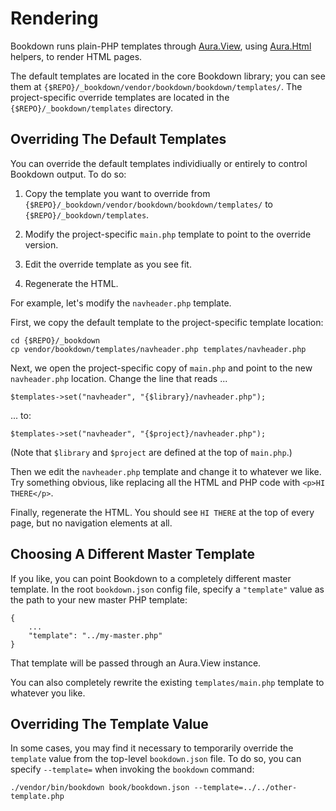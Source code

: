 # Rendering

Bookdown runs plain-PHP templates through [Aura.View](https://github.com/auraphp/Aura.View), using [Aura.Html](https://github.com/auraphp/Aura.Html) helpers, to render HTML pages.

The default templates are located in the core Bookdown library; you can see them at `{$REPO}/_bookdown/vendor/bookdown/bookdown/templates/`. The project-specific override templates are located in the `{$REPO}/_bookdown/templates` directory.

## Overriding The Default Templates

You can override the default templates individiually or entirely to control Bookdown output. To do so:

1. Copy the template you want to override from `{$REPO}/_bookdown/vendor/bookdown/bookdown/templates/` to `{$REPO}/_bookdown/templates`.

2. Modify the project-specific `main.php` template to point to the override version.

3. Edit the override template as you see fit.

4. Regenerate the HTML.

For example, let's modify the `navheader.php` template.

First, we copy the default template to the project-specific template location:

    cd {$REPO}/_bookdown
    cp vendor/bookdown/templates/navheader.php templates/navheader.php

Next, we open the project-specific copy of `main.php` and point to the new `navheader.php` location. Change the line that reads ...

    $templates->set("navheader", "{$library}/navheader.php");

... to:

    $templates->set("navheader", "{$project}/navheader.php");

(Note that `$library` and `$project` are defined at the top of `main.php`.)

Then we edit the `navheader.php` template and change it to whatever we like. Try something obvious, like replacing all the HTML and PHP code with `<p>HI THERE</p>`.

Finally, regenerate the HTML. You should see `HI THERE` at the top of every page, but no navigation elements at all.

## Choosing A Different Master Template

If you like, you can point Bookdown to a completely different master template. In the root `bookdown.json` config file, specify a `"template"` value as the path to your new master PHP template:

    {
        ...
        "template": "../my-master.php"
    }

That template will be passed through an Aura.View instance.

You can also completely rewrite the existing `templates/main.php` template to whatever you like.

## Overriding The Template Value

In some cases, you may find it necessary to temporarily override the `template` value from the top-level `bookdown.json` file. To do so, you can specify `--template=` when invoking the `bookdown` command:

    ./vendor/bin/bookdown book/bookdown.json --template=../../other-template.php
